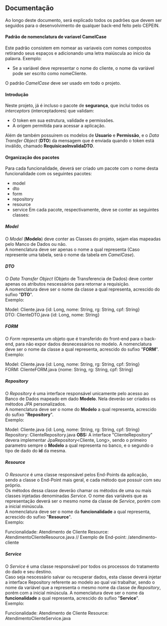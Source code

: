 ## Documentação
Ao longo deste documento, será explicado todos os padrões que devem ser seguidos para o desenvolvimento de qualquer back-end feito pelo CEPEIN.

#### Padrão de nomenclatura de variavel CamelCase
Este padrão consistem em nomear as variaveis com nomes compostos retirando seus espaços e adicionando uma letra maiúscula ao inicio da palavra. Exemplo: 
- Se a variável deve representar o nome do cliente, o nome da variável pode ser escrito como nomeCliente.

O padrão *CamelCase* deve ser usado em todo o projeto.

#### Introdução
Neste projeto, já é incluso o pacote de **segurança**, que inclui todos os *interceptors* (interceptadores) que validam:
* O token em sua estrutura, validade e permissões.
* A origem permitida para acessar a aplicação.

Além de também possuirem os modelos de **Usuario** e **Permissão**, e o *Data Transfer Object* (**DTO**) da mensagem que é enviada quando o token está inválido, chamado **RequisicaoInvalidaDTO**.

#### Organização dos pacotes
Para cada funcionalidade, deverá ser criado um pacote com o nome desta funcionalidade com os seguintes pacotes:
* model
* dto
* form
* repository
* resource
* service
Em cada pacote, respectivamente, deve se conter as seguintes classes:  

##### Model
O *Model* (**Modelo**) deve conter as Classes do projeto, sejam elas mapeadas pelo Manco de Dados ou não.  
A nomenclatura deve ser apenas o nome a qual representa (Caso represente uma tabela, será o nome da tabela em *CamelCase*).

##### DTO
O *Data Transfer Object* (Objeto de Transferencia de Dados) deve conter apenas os atributos nescessários para retornar a requisição.  
A nomenclatura deve ser o nome da classe a qual representa, acrescido do sufixo "**DTO**".  
Exemplo:

Model: Cliente.java {id: Long, nome: String, rg: String, cpf: String}  
DTO: ClienteDTO.java {id: Long, nome: String}

##### FORM
O *Form* representa um objeto que é transferido do front-end para o back-end, para não expor dados desnecessários no modelo. A nomenclatura deve ser o nome da classe a qual representa, acrescido do sufixo "**FORM**".  
Exemplo:

Model: Cliente.java {id: Long, nome: String, rg: String, cpf: String}  
FORM: ClienteFORM.java {nome: String, rg: String, cpf: String}

##### Repository
O *Repository* é uma interface responsável unicamente pelo acesso ao Banco de Dados mapeado em dado **Modelo**. Nela deverão ser criados os métodos *JPA* personalizados.  
A nomenclatura deve ser o nome do **Modelo** a qual representa, acrescido do sufixo "**Repository**".  
Exemplo:

Model: Cliente.java {id: Long, nome: String, rg: String, cpf: String}
Repository: ClienteRepository.java
**OBS:** A interface "ClienteRepository" devera implementar JpaRepository<Cliente, Long>, sendo o primeiro parametro sempre o **Modelo** a qual representa no banco, e o segundo o tipo de dado do **id** da mesma.

##### Resource
O *Resource* é uma classe responsável pelos End-Points da aplicação, sendo a classe o End-Point mais geral, e cada método que possuir com seu próprio.  
Os métodos dessa classe deverão chamar os métodos de uma ou mais classes injetadas denominadas *Service*. O nome das variáveis que as representação deverá ser o mesmo nome da classe de *Service*, porém com a inicial minúscula.  
A nomenclatura deve ser o nome da **funcionalidade** a qual representa, acrescido do sufixo "**Resource**".  
Exemplo:

Funcionalidade: Atendimento de Cliente
Resource: AtendimentoClienteResource.java // Exemplo de End-point: /atendimento-cliente

##### Service
O *Service* é uma classe responsável por todos os processos do tratamento do dado e seu destino.  
Caso seja nescessário salvar ou recuperar dados, esta classe deverá injetar a interface Repository referente ao modelo ao qual vai trabalhar, sendo o nome da variável que a representa o mesmo nome da classe de *Repository*, porém com a inicial minúscula.
A nomenclatura deve ser o nome da **funcionalidade** a qual representa, acrescido do sufixo "**Service**".  
Exemplo:  

Funcionalidade: Atendimento de Cliente
Resource: AtendimentoClienteService.java
